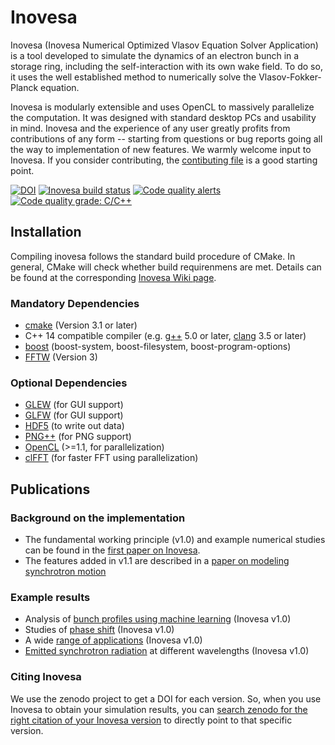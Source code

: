 Inovesa
=======

Inovesa (Inovesa Numerical Optimized Vlasov Equation Solver Application) is
a tool developed to simulate the dynamics of an electron bunch in a storage
ring, including the self-interaction with its own wake field.
To do so, it  uses the well established method to numerically solve the
Vlasov-Fokker-Planck equation.

Inovesa is modularly extensible and uses OpenCL to massively parallelize the
computation. It was designed with standard desktop PCs and usability in mind.
Inovesa and the experience of any user greatly profits from contributions of
any form -- starting from questions or bug reports going all the way to
implementation of new features. We warmly welcome input to Inovesa.
If you consider contributing, the [contibuting file](CONTRIBUTING.md)
is a good starting point.

[![DOI](https://zenodo.org/badge/73905339.svg)](https://zenodo.org/badge/latestdoi/73905339)
[![Inovesa build status](https://travis-ci.com/Inovesa/Inovesa.svg?branch=v1.1)](https://travis-ci.com/Inovesa/Inovesa/branches)
[![Code quality alerts](https://img.shields.io/lgtm/alerts/g/Inovesa/Inovesa.svg?logo=lgtm&logoWidth=18)](https://lgtm.com/projects/g/Inovesa/Inovesa/alerts/)
[![Code quality grade: C/C++](https://img.shields.io/lgtm/grade/cpp/g/Inovesa/Inovesa.svg?logo=lgtm&logoWidth=18)](https://lgtm.com/projects/g/Inovesa/Inovesa/context:cpp)


Installation
------------

Compiling inovesa follows the standard build procedure of CMake.
In general, CMake will check whether build requirenmens are met.
Details can be found at the corresponding [Inovesa Wiki page](https://github.com/Inovesa/Inovesa/wiki/Installation).

### Mandatory Dependencies
* [cmake](https://cmake.org/) (Version 3.1 or later)
* C++ 14 compatible compiler (e.g. [g++](https://gcc.gnu.org/) 5.0 or later, [clang](http://clang.llvm.org/) 3.5 or later)
* [boost](http://www.boost.org/) (boost-system, boost-filesystem, boost-program-options)
* [FFTW](http://fftw.org/) (Version 3)

### Optional Dependencies
* [GLEW](https://www.opengl.org/sdk/libs/GLEW/) (for GUI support)
* [GLFW](http://www.glfw.org/) (for GUI support)
* [HDF5](https://www.hdfgroup.org/downloads/hdf5/) (to write out data)
* [PNG++](http://www.nongnu.org/pngpp/) (for PNG support)
* [OpenCL](https://www.khronos.org/opencl/) (>=1.1, for parallelization)
* [clFFT](https://github.com/clMathLibraries/clFFT) (for faster FFT using parallelization)


Publications
------------

### Background on the implementation

* The fundamental working principle (v1.0) and example numerical studies can be found in the [first paper on Inovesa][2].
* The features added in v1.1 are described in a [paper on modeling synchrotron motion][3]


### Example results

* Analysis of [bunch profiles using machine learning][4] (Inovesa v1.0)
* Studies of [phase shift][5] (Inovesa v1.0)
* A wide [range of applications][6] (Inovesa v1.0)
* [Emitted synchrotron radiation][7] at different wavelengths (Inovesa v1.0)


### Citing Inovesa

We use the zenodo project to get a DOI for each version. So, when you use
Inovesa to obtain your simulation results, you can
[search zenodo for the right citation of your Inovesa version](https://zenodo.org/search?page=1&size=20&q=conceptrecid:597356&all_versions&sort=-version)
to directly point to that specific version.



[1]: CONTRIBUTING.md
"Information on contributing to Inovesa"

[2]: https://journals.aps.org/prab/abstract/10.1103/PhysRevAccelBeams.20.030704 "Parallelized Vlasov-Fokker-Planck solver for desktop personal computers"

[3]: http://iopscience.iop.org/article/10.1088/1742-6596/1067/6/062025/meta "Elaborated Modeling of Synchrotron Motion in Vlasov-Fokker-Planck Solvers"

[4]: https://doi.org/10.18429/JACoW-IPAC2018-THPAK030 "Studies of Longitudinal Dynamics in the Micro-Bunching Instability Using Machine Learning"

[5]: https://doi.org/10.18429/JACoW-IPAC2018-WEPAL028 "Study of the Influence of the CSR Impedance on the Synchronous Phase Shift at KARA"

[6]: https://doi.org/10.5445/ir/1000084466 "Simulation and measurement of the dynamics of ultra-short electron bunch profiles for the generation of coherent THz radiation"

[7]: https://doi.org/10.1103/PhysRevAccelBeams.21.110705 "Continuous bunch-by-bunch spectroscopic investigation of the microbunching instability"
